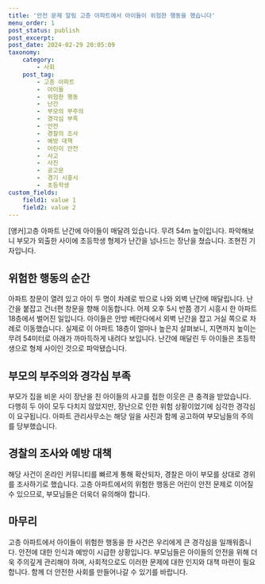 ```yaml
---
title: '안전 문제 알림 고층 아파트에서 아이들이 위험한 행동을 했습니다'
menu_order: 1
post_status: publish
post_excerpt: 
post_date: 2024-02-29 20:05:09
taxonomy:
    category:
        - 사회
    post_tag:
        - 고층 아파트
        -  아이들
        -  위험한 행동
        -  난간
        -  부모의 부주의
        -  경각심 부족
        -  안전
        -  경찰의 조사
        -  예방 대책
        -  어린이 안전
        -  사고
        -  사진
        -  공고문
        -  경기 시흥시
        -  초등학생
custom_fields:
    field1: value 1
    field2: value 2
---
```


[앵커]고층 아파트 난간에 아이들이 매달려 있습니다. 무려 54m 높이입니다. 파악해보니 부모가 외출한 사이에 초등학생 형제가 난간을 넘나드는 장난을 쳤습니다. 조현진 기자입니다.
## 위험한 행동의 순간
아파트 창문이 열려 있고 아이 두 명이 차례로 밖으로 나와 외벽 난간에 매달립니다. 난간을 붙잡고 건너편 창문을 향해 이동합니다. 어제 오후 5시 반쯤 경기 시흥시 한 아파트 18층에서 벌어진 일입니다. 아이들은 안방 베란다에서 외벽 난간을 잡고 거실 쪽으로 차례로 이동했습니다. 실제로 이 아파트 18층이 얼마나 높은지 살펴보니, 지면까지 높이는 무려 54미터로 아래가 까마득하게 내려다 보입니다. 난간에 매달린 두 아이들은 초등학생으로 형제 사이인 것으로 파악됐습니다.
## 부모의 부주의와 경각심 부족
부모가 집을 비운 사이 장난을 친 아이들의 사고를 접한 이웃은 큰 충격을 받았습니다. 다행히 두 아이 모두 다치지 않았지만, 장난으로 인한 위험 상황이었기에 심각한 경각심이 요구됩니다. 아파트 관리사무소는 해당 일을 사진과 함께 공고하여 부모님들의 주의를 당부했습니다.
## 경찰의 조사와 예방 대책
해당 사건이 온라인 커뮤니티를 빠르게 통해 확산되자, 경찰은 아이 부모를 상대로 경위를 조사하기로 했습니다. 고층 아파트에서의 위험한 행동은 어린이 안전 문제로 이어질 수 있으므로, 부모님들은 더욱더 유의해야 합니다. 
## 마무리
고층 아파트에서 아이들이 위험한 행동을 한 사건은 우리에게 큰 경각심을 일깨워줍니다. 안전에 대한 인식과 예방이 시급한 상황입니다. 부모님들은 아이들의 안전을 위해 더욱 주의깊게 관리해야 하며, 사회적으로도 이러한 문제에 대한 인지와 대책 마련이 필요합니다. 함께 더 안전한 사회를 만들어나갈 수 있기를 바랍니다.
